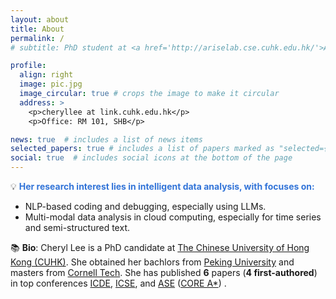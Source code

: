 ```yaml
---
layout: about
title: About
permalink: /
# subtitle: PhD student at <a href='http://ariselab.cse.cuhk.edu.hk/'>ARISE Lab</a>, CSE, <a href="https://www.cse.cuhk.edu.hk/">CUHK</a>, advised by <a href="https://www.cse.cuhk.edu.hk/lyu/">Prof. Michael R. Lyu</a>.

profile:
  align: right
  image: pic.jpg
  image_circular: true # crops the image to make it circular
  address: >
    <p>cheryllee at link.cuhk.edu.hk</p>
    <p>Office: RM 101, SHB</p>

news: true  # includes a list of news items
selected_papers: true # includes a list of papers marked as "selected={true}"
social: true  # includes social icons at the bottom of the page
---
```


💡 <strong><span style="color: #3274D8">Her research interest lies in intelligent data analysis, with focuses on:</span></strong>
- NLP-based coding and debugging, especially using LLMs.
- Multi-modal data analysis in cloud computing, especially for time series and semi-structured text.


📚 <b>Bio</b>: Cheryl Lee is a PhD candidate at <a href="https://www.cse.cuhk.edu.hk/">The Chinese University of Hong Kong (CUHK)</a>. She obtained her bachlors from <a href="https://english.pku.edu.cn/">Peking University</a> and masters from <a href="https://tech.cornell.edu/">Cornell Tech</a>. She has published **6** papers (**4 first-authored**) in top conferences <a href="https://ieeexplore.ieee.org/xpl/conhome/1000178/all-proceedings">ICDE</a>, <a href="https://dl.acm.org/conference/icse">ICSE</a>, and <a href="https://dl.acm.org/conference/ase">ASE</a> (<a href="http://portal.core.edu.au/conf-ranks/?search=Software&by=all&source=CORE2023&sort=arank&page=1">CORE A*</a>) .

<!-- 🌈 Preferred Gender Pronouns: They or She -->

<!-- 🍻 <b>Cheryl is actively looking for cooperation opportunities concerning DL(LLM)-empowered software automation. Please directly email me!</b> 
 🍻 Cheryl possesses proficient statistical, DL/ML modeling, and coding skills (Python/C++) developed through various internships (<a href="https://www.apple.com/">Apple</a>, <a href="https://www2.deloitte.com/cn/en.html">Deloitte</a>, etc.) and research projects. She is actively looking for opportunities concerning **LLMs and FinTech**. Please directly email me! -->
